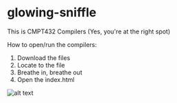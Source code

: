 # glowing-sniffle
This is CMPT432 Compilers (Yes, you're at the right spot)

How to open/run the compilers:
  1. Download the files
  2. Locate to the file
  3. Breathe in, breathe out
  4. Open the index.html 
  
  ![alt text](https://github.com/JaeKLee/glowing-sniffle/blob/master/tim-and-eric-mind-blown.gif)
